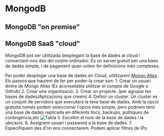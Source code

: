 # MongodB

## MongoDB "on premise"

## MongoDB SaaS "cloud"

MongoDB pot ser utilitzada desplegant la base de dades al cloud i connectant-nos des del nostre ordinador. És un servei gratuit per una base de dades simple, i de pagament quan volem fer definicions més complexes.

Per poder desplegar una base de dades en Cloud, utilitzarem [Mongo Atlas](https://www.mongodb.com/atlas). Els passos que haurem de fer per poder-la crear son:
    1. Crear un usuari dintre de Mongo Atlas (És aconsellable utilitzar el compte de Google o Github)
    2. Crear una organització.
    3. Crear un projecte. (per agrupar les bases de dades/Aplicacions que creem)
    4. Definir un cluster. Un cluster es un conjunt de servidors que executarà la teva base de dades. Amb la opció gratuita només podem seleccionar l'opció més simple, pero podriem tenir una base de dades replicada en diferents llocs, backups, polítiques de contingència,etc
    ![Tabla](https://github.com/fbarraga/Python/blob/master/master/assets/mongodb_inst00.png.png?raw=true)
    5. Escollim el nom de la base de dades i la ubicació.
    6. Assignem usuari i password a la base de dades.
    7. Especifiquem des d'on ens connectarem. Podem aplicar filtres de IPs.